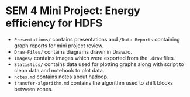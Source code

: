 SEM 4 Mini Project: Energy efficiency for HDFS
===============================================
* ```Presentations/``` contains presentations and ```/Data-Reports``` containing graph reports for mini project review.
* ```Draw-Files/``` contains diagrams drawn in Draw.io.
* ```Images/``` contains images which were exported from the ```.draw``` files.
* ```Statistics/``` contains data used for plotting graphs along with script to clean data and notebook to plot data.
* ```notes.md``` contains notes about hadoop.
* ```transfer-algorithm.md``` contains the algorithm used to shift blocks between zones.
